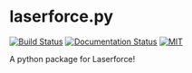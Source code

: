 # laserforce.py
[![Build Status](https://travis-ci.org/SpookyBear0/laserforce.py.svg?branch=master)](https://travis-ci.org/SpookyBear0/laserforce.py)
[![Documentation Status](https://readthedocs.org/projects/laserforcepy/badge/?version=latest)](https://laserforcepy.readthedocs.io/en/latest/?badge=latest)
[![MIT](https://img.shields.io/pypi/l/gd.py.svg)](https://opensource.org/licenses/MIT)

A python package for Laserforce!
